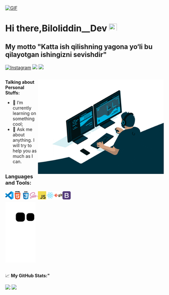 <a href="https://github.com/bilol9876">
<img align="center" alt="GIF" src="https://www.onelinkads.com/wp-content/uploads/2021/08/Front-End-Development-Skills.png">
</a> 
<br>

# Hi there,Biloliddin__Dev <img src="https://media.giphy.com/media/hvRJCLFzcasrR4ia7z/giphy.gif" width="25px" height="25px">
## My motto "Katta ish qilishning yagona yo‘li bu qilayotgan ishingizni sevishdir"

<div display="flex">
<a href="https://www.instagram.com/uzb_legend_1/" target="_blank"><img width="50" src="https://upload.wikimedia.org/wikipedia/commons/thumb/a/a5/Instagram_icon.png/2048px-Instagram_icon.png" alt="Instagram"></a> 
<a href="https://t.me/Biloliddin_Dev" target="_blank"><img width="50" src="https://upload.wikimedia.org/wikipedia/commons/thumb/8/82/Telegram_logo.svg/2048px-Telegram_logo.svg.png"></a>
<a href="https://www.linkedin.com/in/biloliddin-salimov-239875243/" target="_blank"><img width="50" src="https://cdn-icons-png.flaticon.com/512/174/174857.png"></a>
</div>

## 
<img align="right" alt="GIF" src="https://raw.githubusercontent.com/Rashidov01/Rashidov01/main/developer.gif" width="400" height="300"/>

**Talking about Personal Stuffs:**

- 🔭 I’m currently learning on something cool;
- 💬 Ask me about anything. I will try to help you as much as I can.

##

### Languages and Tools:
<img align="left" alt="Visual Studio Code" width="26px" src="https://raw.githubusercontent.com/github/explore/80688e429a7d4ef2fca1e82350fe8e3517d3494d/topics/visual-studio-code/visual-studio-code.png" />
<img align="left" alt="HTML5" width="26px" src="https://raw.githubusercontent.com/github/explore/80688e429a7d4ef2fca1e82350fe8e3517d3494d/topics/html/html.png" />
<img align="left" alt="CSS3" width="26px" src="https://raw.githubusercontent.com/github/explore/80688e429a7d4ef2fca1e82350fe8e3517d3494d/topics/css/css.png" />
<img align="left" alt="Sass" width="26px" src="https://raw.githubusercontent.com/github/explore/80688e429a7d4ef2fca1e82350fe8e3517d3494d/topics/sass/sass.png" />
<img align="left" alt="JavaScript" width="26px" src="https://raw.githubusercontent.com/github/explore/80688e429a7d4ef2fca1e82350fe8e3517d3494d/topics/javascript/javascript.png" />
<img align="left" alt="HTML5" width="26px" src="https://raw.githubusercontent.com/github/explore/80688e429a7d4ef2fca1e82350fe8e3517d3494d/topics/react/react.png" />
<img align="left" alt="Git" width="26px" src="https://raw.githubusercontent.com/github/explore/80688e429a7d4ef2fca1e82350fe8e3517d3494d/topics/git/git.png" />
<img align="left" alt="HTML5" width="26px" src="https://raw.githubusercontent.com/github/explore/80688e429a7d4ef2fca1e82350fe8e3517d3494d/topics/bootstrap/bootstrap.png" />

<br>
<br>
<a href="https://github.com/bilol9876">
  <img src="https://github.com/Rashidov01/Rashidov01/blob/output/github-contribution-grid-snake.svg">
</a>

<br>

##
📈 **My GitHub Stats:"**

<div display="flex">
  <p>
    <img width="55%" align="top" src="https://github-readme-stats.vercel.app/api?username=Rashidov01&show_icons=true&hide_border=true&&count_private=true&include_all_commits=true&theme=github_dark" />
    <img width="40%" align="top" src="https://github-readme-stats.vercel.app/api/top-langs/?username=Rashidov01&exclude_repo=KNN-Image-Classification&show_icons=true&hide_border=true&layout=compact&langs_count=8&theme=github_dark"/>
  </p>
</div>



